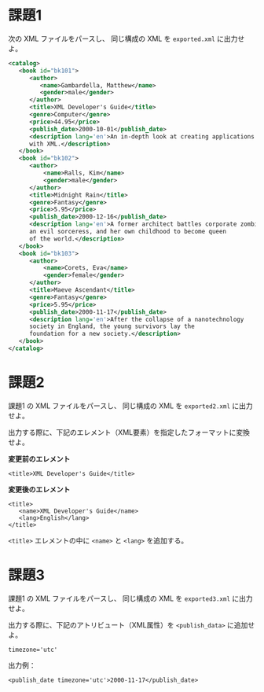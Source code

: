 # 課題1

次の XML ファイルをパースし、
同じ構成の XML を `exported.xml` に出力せよ。

```xml
<catalog>
   <book id="bk101">
      <author>
         <name>Gambardella, Matthew</name>
         <gender>male</gender>
      </author>
      <title>XML Developer's Guide</title>
      <genre>Computer</genre>
      <price>44.95</price>
      <publish_date>2000-10-01</publish_date>
      <description lang='en'>An in-depth look at creating applications 
      with XML.</description>
   </book>
   <book id="bk102">
      <author>
          <name>Ralls, Kim</name>
          <gender>male</gender>
      </author>
      <title>Midnight Rain</title>
      <genre>Fantasy</genre>
      <price>5.95</price>
      <publish_date>2000-12-16</publish_date>
      <description lang='en'>A former architect battles corporate zombies, 
      an evil sorceress, and her own childhood to become queen 
      of the world.</description>
   </book>
   <book id="bk103">
      <author>
          <name>Corets, Eva</name>
          <gender>female</gender>
      </author>
      <title>Maeve Ascendant</title>
      <genre>Fantasy</genre>
      <price>5.95</price>
      <publish_date>2000-11-17</publish_date>
      <description lang='en'>After the collapse of a nanotechnology 
      society in England, the young survivors lay the 
      foundation for a new society.</description>
   </book>
</catalog>
```


# 課題2

課題1 の XML ファイルをパースし、
同じ構成の XML を `exported2.xml` に出力せよ。

出力する際に、下記のエレメント（XML要素）を指定したフォーマットに変換せよ。

__変更前のエレメント__

```
<title>XML Developer's Guide</title>
```

__変更後のエレメント__

```
<title>
   <name>XML Developer's Guide</name>
   <lang>English</lang>
</title>
```

`<title>` エレメントの中に `<name>` と `<lang>` を追加する。


# 課題3

課題1 の XML ファイルをパースし、
同じ構成の XML を `exported3.xml` に出力せよ。

出力する際に、下記のアトリビュート（XML属性）を `<publish_data>` に追加せよ。

```
timezone='utc'
```

出力例：
```
<publish_date timezone='utc'>2000-11-17</publish_date>
```
